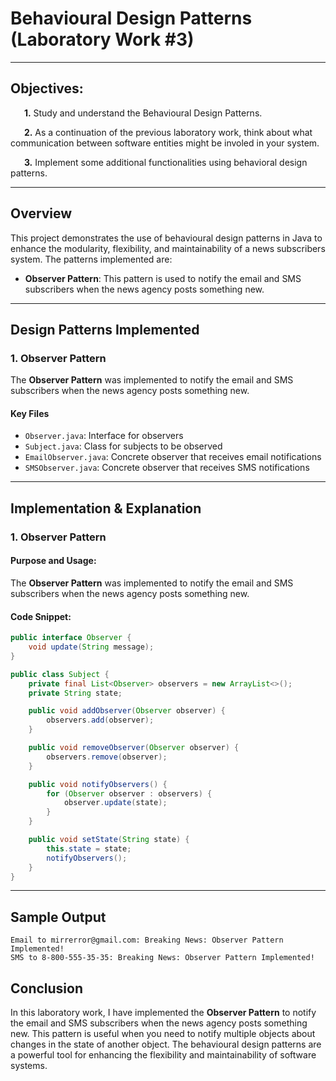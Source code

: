 # Behavioural Design Patterns (Laboratory Work #3)

---

## Objectives:
&ensp; &ensp; **1.** Study and understand the Behavioural Design Patterns.

&ensp; &ensp; **2.** As a continuation of the previous laboratory work, think about what communication between software entities might be involed in your system.

&ensp; &ensp; **3.** Implement some additional functionalities using behavioral design patterns.

---

## Overview

This project demonstrates the use of behavioural design patterns in Java to enhance the modularity, flexibility, and maintainability of a news subscribers system. The patterns implemented are:

- **Observer Pattern**: This pattern is used to notify the email and SMS subscribers when the news agency posts something new.

---

## Design Patterns Implemented

### 1. Observer Pattern

The **Observer Pattern** was implemented to notify the email and SMS subscribers when the news agency posts something new.

#### Key Files
- `Observer.java`: Interface for observers
- `Subject.java`: Class for subjects to be observed
- `EmailObserver.java`: Concrete observer that receives email notifications
- `SMSObserver.java`: Concrete observer that receives SMS notifications

---

## Implementation & Explanation

### 1. Observer Pattern

#### Purpose and Usage:
The **Observer Pattern** was implemented to notify the email and SMS subscribers when the news agency posts something new.

#### Code Snippet:
```java
public interface Observer {
    void update(String message);
}

public class Subject {
    private final List<Observer> observers = new ArrayList<>();
    private String state;

    public void addObserver(Observer observer) {
        observers.add(observer);
    }

    public void removeObserver(Observer observer) {
        observers.remove(observer);
    }

    public void notifyObservers() {
        for (Observer observer : observers) {
            observer.update(state);
        }
    }

    public void setState(String state) {
        this.state = state;
        notifyObservers();
    }
}
```

---

## Sample Output

```
Email to mirrerror@gmail.com: Breaking News: Observer Pattern Implemented!
SMS to 8-800-555-35-35: Breaking News: Observer Pattern Implemented!
```


## Conclusion

In this laboratory work, I have implemented the **Observer Pattern** to notify the email and SMS subscribers when the news agency posts something new. This pattern is useful when you need to notify multiple objects about changes in the state of another object. The behavioural design patterns are a powerful tool for enhancing the flexibility and maintainability of software systems.
